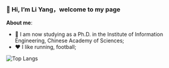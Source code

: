 ### 👋 Hi, I’m Li Yang，welcome to my page 
**About me**: 
- 🌱 I am now studying as a Ph.D. in the Institute of Information Engineering, Chinese Academy of Sciences;
- ❤️ I like running, football;



![Top Langs](https://github-readme-stats.vercel.app/api/top-langs/?username=YangLi0306&layout=compact)



<!---
YangLi0306/YangLi0306 is a ✨ special ✨ repository because its `README.md` (this file) appears on your GitHub profile.
You can click the Preview link to take a look at your changes.
![Anurag's GitHub stats](https://github-readme-stats.vercel.app/api?username=YangLi0306&show_icons=true&theme=tokyonight)

<a href="https://github.com/YangLi0306?tab=repositories">
  <img align="center" src="https://github-readme-stats.vercel.app/api?username=YangLi0306&show_icons=true&theme=tokyonight" />
</a>

<a href="https://github.com/YangLi0306?tab=repositories">
  <img align="center" src="https://github-readme-stats.vercel.app/api/top-langs/?username=YangLi0306&layout=compact&langs_count=10&theme=dracula" />
</a>
--->
